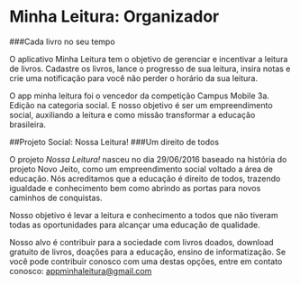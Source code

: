 # Minha Leitura: Organizador
###Cada livro no seu tempo

O aplicativo Minha Leitura tem o objetivo de gerenciar e incentivar a leitura de livros. Cadastre os livros, lance o progresso de sua leitura, insira notas e crie uma notificação para você não perder o horário da sua leitura.

O app minha leitura foi o vencedor da competição Campus Mobile 3a. Edição na categoria social. E nosso objetivo é ser um empreendimento social, auxiliando a leitura e como missão transformar a educação brasileira.

##Projeto Social: Nossa Leitura!
###Um direito de todos

O projeto *Nossa Leitura!* nasceu no dia 29/06/2016 baseado na história do projeto Novo Jeito, como um empreendimento social voltado a área de educação. Nós acreditamos que a educação é direito de todos, trazendo igualdade e conhecimento bem como abrindo as portas para novos caminhos de conquistas.

Nosso objetivo é levar a leitura e conhecimento a todos que não tiveram todas as oportunidades para alcançar uma educação de qualidade.

Nosso alvo é contribuir para a sociedade com livros doados, download gratuito de livros, doações para a educação, ensino de informatização. Se você pode contribuir conosco com uma destas opções, entre em contato conosco: appminhaleitura@gmail.com

